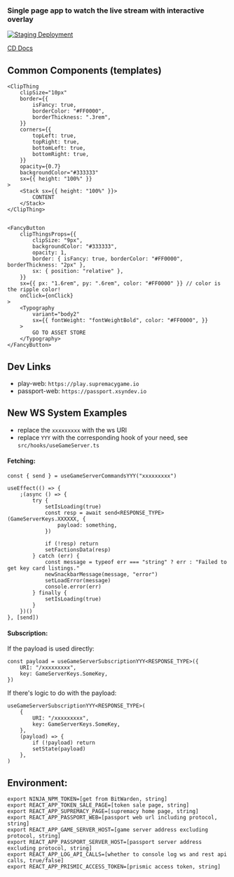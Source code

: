 ### Single page app to watch the live stream with interactive overlay

[![Staging Deployment](https://github.com/ninja-syndicate/supremacy-play-web/actions/workflows/deploy-staging.yml/badge.svg)](https://github.com/ninja-syndicate/supremacy-play-web/actions/workflows/deploy-staging.yml)

[CD Docs](.github/workflows/README.md)

## Common Components (templates)

```
<ClipThing
	clipSize="10px"
	border={{
		isFancy: true,
		borderColor: "#FF0000",
		borderThickness: ".3rem",
	}}
	corners={{
		topLeft: true,
		topRight: true,
		bottomLeft: true,
		bottomRight: true,
	}}
	opacity={0.7}
	backgroundColor="#333333"
	sx={{ height: "100%" }}
>
	<Stack sx={{ height: "100%" }}>
		CONTENT
	</Stack>
</ClipThing>


<FancyButton
	clipThingsProps={{
		clipSize: "9px",
		backgroundColor: "#333333",
		opacity: 1,
		border: { isFancy: true, borderColor: "#FF0000", borderThickness: "2px" },
		sx: { position: "relative" },
	}}
	sx={{ px: "1.6rem", py: ".6rem", color: "#FF0000" }} // color is the ripple color!
	onClick={onClick}
>
	<Typography
		variant="body2"
		sx={{ fontWeight: "fontWeightBold", color: "#FF0000", }}
	>
		GO TO ASSET STORE
	</Typography>
</FancyButton>
```

## Dev Links

-   play-web: `https://play.supremacygame.io`
-   passport-web: `https://passport.xsyndev.io`

## New WS System Examples

-   replace the `xxxxxxxxx` with the ws URI
-   replace `YYY` with the corresponding hook of your need, see `src/hooks/useGameServer.ts`

#### Fetching:

```
const { send } = useGameServerCommandsYYY("xxxxxxxxx")

useEffect(() => {
	;(async () => {
		try {
			setIsLoading(true)
			const resp = await send<RESPONSE_TYPE>(GameServerKeys.XXXXXX, {
				payload: something,
			})

			if (!resp) return
			setFactionsData(resp)
		} catch (err) {
			const message = typeof err === "string" ? err : "Failed to get key card listings."
			newSnackbarMessage(message, "error")
			setLoadError(message)
			console.error(err)
		} finally {
			setIsLoading(true)
		}
	})()
}, [send])
```

#### Subscription:

If the payload is used directly:

```
const payload = useGameServerSubscriptionYYY<RESPONSE_TYPE>({
	URI: "/xxxxxxxxx",
	key: GameServerKeys.SomeKey,
})
```

If there's logic to do with the payload:

```
useGameServerSubscriptionYYY<RESPONSE_TYPE>(
	{
		URI: "/xxxxxxxxx",
		key: GameServerKeys.SomeKey,
	},
	(payload) => {
		if (!payload) return
		setState(payload)
	},
)

```

## Environment:

```
export NINJA_NPM_TOKEN=[get from BitWarden, string]
export REACT_APP_TOKEN_SALE_PAGE=[token sale page, string]
export REACT_APP_SUPREMACY_PAGE=[supremacy home page, string]
export REACT_APP_PASSPORT_WEB=[passport web url including protocol, string]
export REACT_APP_GAME_SERVER_HOST=[game server address excluding protocol, string]
export REACT_APP_PASSPORT_SERVER_HOST=[passport server address excluding protocol, string]
export REACT_APP_LOG_API_CALLS=[whether to console log ws and rest api calls, true/false]
export REACT_APP_PRISMIC_ACCESS_TOKEN=[prismic access token, string]
```
